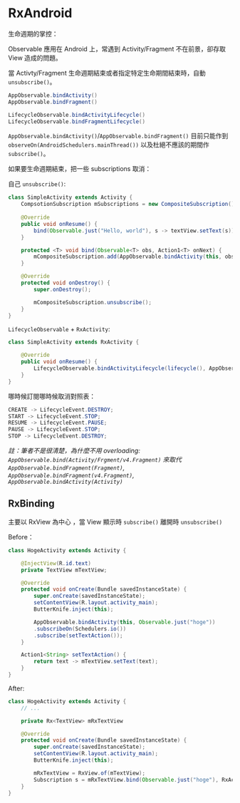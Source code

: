 # RxAndroid

生命週期的掌控：

Observable 應用在 Android 上，常遇到 Activity/Fragment 不在前景，卻存取 View 造成的問題。

當 Activty/Fragment 生命週期結束或者指定特定生命期間結束時，自動 `unsubscribe()`。

```java
AppObservable.bindActivity()
AppObservable.bindFragment()

LifecycleObservable.bindActivityLifecycle()
LifecycleObservable.bindFragmentLifecycle()
```

`AppObservable.bindActivity()`/`AppObservable.bindFragment()` 目前只能作到 `observeOn(AndroidSchedulers.mainThread())` 以及杜絕不應該的期間作 `subscribe()`。

如果要生命週期結束，把一些 subscriptions 取消：

自己 `unsubscribe()`: 

```java
class SimpleActivity extends Activity {
    CompsotionSubscription mSubscriptions = new CompositeSubscription();
    
    @Override
    public void onResume() {
        bind(Observable.just("Hello, world"), s -> textView.setText(s));
    }

    protected <T> void bind(Observable<T> obs, Action1<T> onNext) {
        mCompositeSubscription.add(AppObservable.bindActivity(this, obs).subscribe(onNext));
    }

    @Override
    protected void onDestroy() {
        super.onDestroy();

        mCompositeSubscription.unsubscribe();
    }
}
```

`LifecycleObservable` + `RxActivity`:

```java
class SimpleActivity extends RxActivity {

    @Override
    public void onResume() {
        LifecycleObservable.bindActivityLifecycle(lifecycle(), AppObservable.bindActivity(this, Observable.just("Hello, world"))).subscribe(s -> textView.setText(s));
    }
}
```

哪時候訂閱哪時候取消對照表：

```java
CREATE -> LifecycleEvent.DESTROY;
START -> LifecycleEvent.STOP;
RESUME -> LifecycleEvent.PAUSE;
PAUSE -> LifecycleEvent.STOP;
STOP -> LifecycleEvent.DESTROY;
```

*註：筆者不是很清楚，為什麼不用 overloading: `AppObservable.bind(Activity/Frgment/v4.Fragment)` 來取代 `AppObservable.bindFragment(Fragment)`,
`AppObservable.bindFragment(v4.Fragment)`,
`AppObservable.bindActivity(Activity)`*


## RxBinding

主要以 RxView 為中心 ，當 View 顯示時 `subscribe()` 離開時 `unsubscribe()`

Before：

```java
class HogeActivity extends Activity {

    @InjectView(R.id.text)
    private TextView mTextView;

    @Override
    protected void onCreate(Bundle savedInstanceState) {
        super.onCreate(savedInstanceState);
        setContentView(R.layout.activity_main);
        ButterKnife.inject(this);

        AppObservable.bindActivity(this, Observable.just("hoge"))
        .subscribeOn(Schedulers.io())
        .subscribe(setTextAction());
    }

    Action1<String> setTextAction() {
        return text -> mTextView.setText(text);
    }
}
```

After:

```java
class HogeActivity extends Activity {
    // ...

    private Rx<TextView> mRxTextView

    @Override
    protected void onCreate(Bundle savedInstanceState) {
        super.onCreate(savedInstanceState);
        setContentView(R.layout.activity_main);
        ButterKnife.inject(this);

        mRxTextView = RxView.of(mTextView);
        Subscription s = mRxTextView.bind(Observable.just("hoge"), RxActions.setText());
    }
}
```
